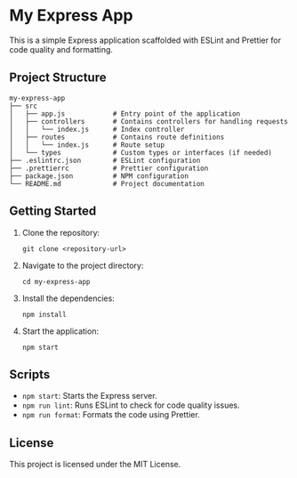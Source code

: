 # My Express App

This is a simple Express application scaffolded with ESLint and Prettier for code quality and formatting.

## Project Structure

```
my-express-app
├── src
│   ├── app.js            # Entry point of the application
│   ├── controllers       # Contains controllers for handling requests
│   │   └── index.js      # Index controller
│   ├── routes            # Contains route definitions
│   │   └── index.js      # Route setup
│   └── types             # Custom types or interfaces (if needed)
├── .eslintrc.json        # ESLint configuration
├── .prettierrc           # Prettier configuration
├── package.json          # NPM configuration
└── README.md             # Project documentation
```

## Getting Started

1. Clone the repository:
   ```
   git clone <repository-url>
   ```

2. Navigate to the project directory:
   ```
   cd my-express-app
   ```

3. Install the dependencies:
   ```
   npm install
   ```

4. Start the application:
   ```
   npm start
   ```

## Scripts

- `npm start`: Starts the Express server.
- `npm run lint`: Runs ESLint to check for code quality issues.
- `npm run format`: Formats the code using Prettier.

## License

This project is licensed under the MIT License.